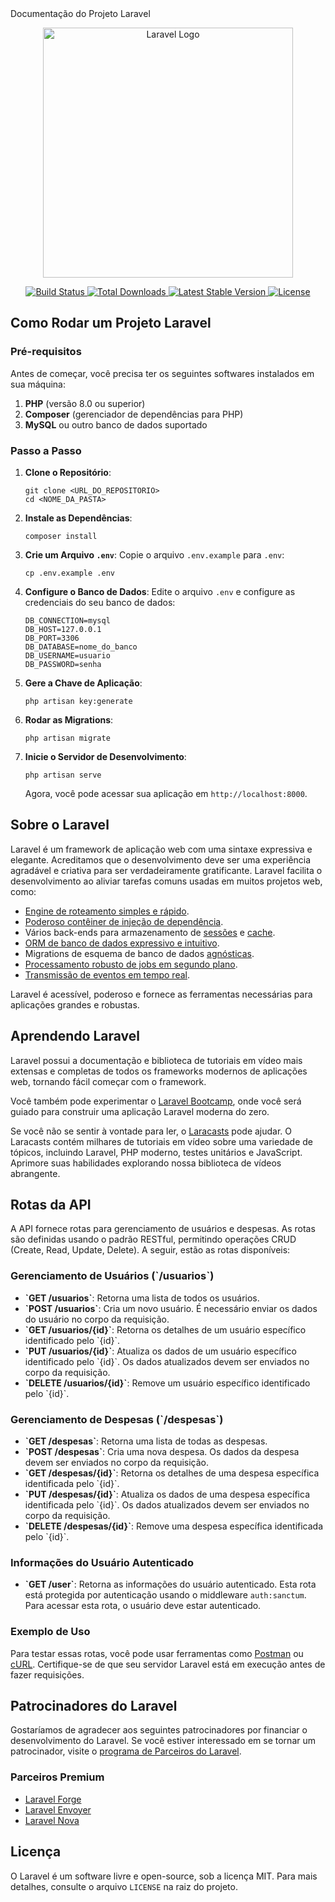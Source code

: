 <!DOCTYPE html>
<html lang="pt-BR">
<head>
    <meta charset="UTF-8">
    <meta name="viewport" content="width=device-width, initial-scale=1.0">
    Documentação do Projeto Laravel
</head>
<body>

<p align="center">
    <a href="https://laravel.com" target="_blank">
        <img src="https://raw.githubusercontent.com/laravel/art/master/logo-lockup/5%20SVG/2%20CMYK/1%20Full%20Color/laravel-logolockup-cmyk-red.svg" width="400" alt="Laravel Logo">
    </a>
</p>

<p align="center">
    <a href="https://github.com/laravel/framework/actions">
        <img src="https://github.com/laravel/framework/workflows/tests/badge.svg" alt="Build Status">
    </a>
    <a href="https://packagist.org/packages/laravel/framework">
        <img src="https://img.shields.io/packagist/dt/laravel/framework" alt="Total Downloads">
    </a>
    <a href="https://packagist.org/packages/laravel/framework">
        <img src="https://img.shields.io/packagist/v/laravel/framework" alt="Latest Stable Version">
    </a>
    <a href="https://packagist.org/packages/laravel/framework">
        <img src="https://img.shields.io/packagist/l/laravel/framework" alt="License">
    </a>
</p>

<h2>Como Rodar um Projeto Laravel</h2>

<h3>Pré-requisitos</h3>
<p>Antes de começar, você precisa ter os seguintes softwares instalados em sua máquina:</p>
<ol>
    <li><strong>PHP</strong> (versão 8.0 ou superior)</li>
    <li><strong>Composer</strong> (gerenciador de dependências para PHP)</li>
    <li><strong>MySQL</strong> ou outro banco de dados suportado</li>
</ol>

<h3>Passo a Passo</h3>
<ol>
    <li><strong>Clone o Repositório</strong>:
        <pre><code>git clone &lt;URL_DO_REPOSITORIO&gt;
cd &lt;NOME_DA_PASTA&gt;</code></pre>
    </li>
    <li><strong>Instale as Dependências</strong>:
        <pre><code>composer install</code></pre>
    </li>
    <li><strong>Crie um Arquivo <code>.env</code></strong>:
        Copie o arquivo <code>.env.example</code> para <code>.env</code>:
        <pre><code>cp .env.example .env</code></pre>
    </li>
    <li><strong>Configure o Banco de Dados</strong>:
        Edite o arquivo <code>.env</code> e configure as credenciais do seu banco de dados:
        <pre><code>DB_CONNECTION=mysql
DB_HOST=127.0.0.1
DB_PORT=3306
DB_DATABASE=nome_do_banco
DB_USERNAME=usuario
DB_PASSWORD=senha</code></pre>
    </li>
    <li><strong>Gere a Chave de Aplicação</strong>:
        <pre><code>php artisan key:generate</code></pre>
    </li>
    <li><strong>Rodar as Migrations</strong>:
        <pre><code>php artisan migrate</code></pre>
    </li>
    <li><strong>Inicie o Servidor de Desenvolvimento</strong>:
        <pre><code>php artisan serve</code></pre>
        Agora, você pode acessar sua aplicação em <code>http://localhost:8000</code>.
    </li>
</ol>

<h2>Sobre o Laravel</h2>
<p>Laravel é um framework de aplicação web com uma sintaxe expressiva e elegante. Acreditamos que o desenvolvimento deve ser uma experiência agradável e criativa para ser verdadeiramente gratificante. Laravel facilita o desenvolvimento ao aliviar tarefas comuns usadas em muitos projetos web, como:</p>
<ul>
    <li><a href="https://laravel.com/docs/routing">Engine de roteamento simples e rápido</a>.</li>
    <li><a href="https://laravel.com/docs/container">Poderoso contêiner de injeção de dependência</a>.</li>
    <li>Vários back-ends para armazenamento de <a href="https://laravel.com/docs/session">sessões</a> e <a href="https://laravel.com/docs/cache">cache</a>.</li>
    <li><a href="https://laravel.com/docs/eloquent">ORM de banco de dados expressivo e intuitivo</a>.</li>
    <li>Migrations de esquema de banco de dados <a href="https://laravel.com/docs/migrations">agnósticas</a>.</li>
    <li><a href="https://laravel.com/docs/queues">Processamento robusto de jobs em segundo plano</a>.</li>
    <li><a href="https://laravel.com/docs/broadcasting">Transmissão de eventos em tempo real</a>.</li>
</ul>
<p>Laravel é acessível, poderoso e fornece as ferramentas necessárias para aplicações grandes e robustas.</p>

<h2>Aprendendo Laravel</h2>
<p>Laravel possui a documentação e biblioteca de tutoriais em vídeo mais extensas e completas de todos os frameworks modernos de aplicações web, tornando fácil começar com o framework.</p>
<p>Você também pode experimentar o <a href="https://bootcamp.laravel.com">Laravel Bootcamp</a>, onde você será guiado para construir uma aplicação Laravel moderna do zero.</p>
<p>Se você não se sentir à vontade para ler, o <a href="https://laracasts.com">Laracasts</a> pode ajudar. O Laracasts contém milhares de tutoriais em vídeo sobre uma variedade de tópicos, incluindo Laravel, PHP moderno, testes unitários e JavaScript. Aprimore suas habilidades explorando nossa biblioteca de vídeos abrangente.</p>

<h2>Rotas da API</h2>

<p>A API fornece rotas para gerenciamento de usuários e despesas. As rotas são definidas usando o padrão RESTful, permitindo operações CRUD (Create, Read, Update, Delete). A seguir, estão as rotas disponíveis:</p>

<h3>Gerenciamento de Usuários (`/usuarios`)</h3>

<ul>
    <li><strong>`GET /usuarios`</strong>: Retorna uma lista de todos os usuários.</li>
    <li><strong>`POST /usuarios`</strong>: Cria um novo usuário. É necessário enviar os dados do usuário no corpo da requisição.</li>
    <li><strong>`GET /usuarios/{id}`</strong>: Retorna os detalhes de um usuário específico identificado pelo `{id}`.</li>
    <li><strong>`PUT /usuarios/{id}`</strong>: Atualiza os dados de um usuário específico identificado pelo `{id}`. Os dados atualizados devem ser enviados no corpo da requisição.</li>
    <li><strong>`DELETE /usuarios/{id}`</strong>: Remove um usuário específico identificado pelo `{id}`.</li>
</ul>

<h3>Gerenciamento de Despesas (`/despesas`)</h3>

<ul>
    <li><strong>`GET /despesas`</strong>: Retorna uma lista de todas as despesas.</li>
    <li><strong>`POST /despesas`</strong>: Cria uma nova despesa. Os dados da despesa devem ser enviados no corpo da requisição.</li>
    <li><strong>`GET /despesas/{id}`</strong>: Retorna os detalhes de uma despesa específica identificada pelo `{id}`.</li>
    <li><strong>`PUT /despesas/{id}`</strong>: Atualiza os dados de uma despesa específica identificada pelo `{id}`. Os dados atualizados devem ser enviados no corpo da requisição.</li>
    <li><strong>`DELETE /despesas/{id}`</strong>: Remove uma despesa específica identificada pelo `{id}`.</li>
</ul>

<h3>Informações do Usuário Autenticado</h3>
<ul>
    <li><strong>`GET /user`</strong>: Retorna as informações do usuário autenticado. Esta rota está protegida por autenticação usando o middleware <code>auth:sanctum</code>. Para acessar esta rota, o usuário deve estar autenticado.</li>
</ul>

<h3>Exemplo de Uso</h3>
<p>Para testar essas rotas, você pode usar ferramentas como <a href="https://www.postman.com/">Postman</a> ou <a href="https://curl.se/">cURL</a>. Certifique-se de que seu servidor Laravel está em execução antes de fazer requisições.</p>

<h2>Patrocinadores do Laravel</h2>
<p>Gostaríamos de agradecer aos seguintes patrocinadores por financiar o desenvolvimento do Laravel. Se você estiver interessado em se tornar um patrocinador, visite o <a href="https://partners.laravel.com">programa de Parceiros do Laravel</a>.</p>

<h3>Parceiros Premium</h3>
<ul>
    <li><a href="https://forge.laravel.com">Laravel Forge</a></li>
    <li><a href="https://envoyer.io">Laravel Envoyer</a></li>
    <li><a href="https://nova.laravel.com">Laravel Nova</a></li>
</ul>

<h2>Licença</h2>
<p>O Laravel é um software livre e open-source, sob a licença MIT. Para mais detalhes, consulte o arquivo <code>LICENSE</code> na raiz do projeto.</p>

</body>
</html>
